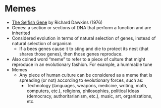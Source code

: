 # Memes
- [The Selfish Gene](https://en.wikipedia.org/wiki/The_Selfish_Gene) by Richard Dawkins (1976)
 - Genes: a section or sections of DNA that perform a function and are inherited
 - Considered evolution in terms of natural selection of genes, instead of natural selection of organism
   - If a bees genes cause it to sting and die to protect its nest (that shares those genes), then those genes reproduce.
 - Also coined word “meme” to refer to a piece of culture that might reproduce in an evolutionary fashion. For example, a hummable tune
- Memes
  - Any piece of human culture can be considered as a meme that is spreading (or not) according to evolutionary forces, such as:
    - Technology (languages, weapons, medicine, writing, math, computers, etc.), religions, philosophies, political ideas (democracy, authoritarianism, etc.), music, art, organizations, etc.
